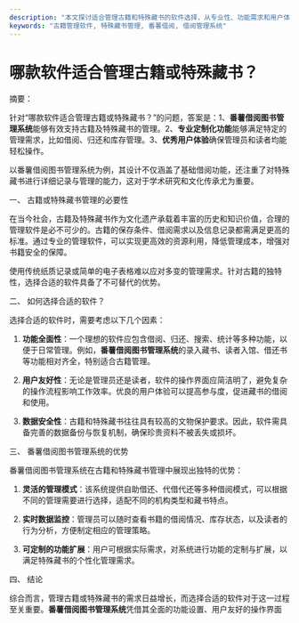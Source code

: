 ```yaml
---
description: "本文探讨适合管理古籍和特殊藏书的软件选择，从专业性、功能需求和用户体验等方面进行分析。"
keywords: "古籍管理软件, 特殊藏书管理, 番薯借阅, 借阅管理系统"
---
```

# 哪款软件适合管理古籍或特殊藏书？

摘要：

针对“哪款软件适合管理古籍或特殊藏书？”的问题，答案是：1、**番薯借阅图书管理系统**能够有效支持古籍及特殊藏书的管理。2、**专业定制化功能**能够满足特定的管理需求，比如借阅、归还和库存管理。3、**优秀用户体验**确保管理员和读者均能轻松操作。  

以番薯借阅图书管理系统为例，其设计不仅涵盖了基础借阅功能，还注重了对特殊藏书进行详细记录与管理的能力，这对于学术研究和文化传承尤为重要。

一、 古籍或特殊藏书管理的必要性

在当今社会，古籍及特殊藏书作为文化遗产承载着丰富的历史和知识价值，合理的管理软件是必不可少的。古籍的保存条件、借阅需求以及信息记录都需满足更高的标准。通过专业的管理软件，可以实现更高效的资源利用，降低管理成本，增强对书籍安全的保障。

使用传统纸质记录或简单的电子表格难以应对多变的管理需求。针对古籍的独特性，选择合适的软件具备了不可替代的优势。

二、 如何选择合适的软件？

选择合适的软件时，需要考虑以下几个因素：

1. **功能全面性**：一个理想的软件应包含借阅、归还、搜索、统计等多种功能，以便于日常管理。例如，**番薯借阅图书管理系统**的录入藏书、读者入馆、借还书等功能相对齐全，特别适合古籍管理。

2. **用户友好性**：无论是管理员还是读者，软件的操作界面应简洁明了，避免复杂的操作流程影响工作效率。优良的用户体验可以提高参与度，促进藏书的借阅和使用。

3. **数据安全性**：古籍和特殊藏书往往具有较高的文物保护要求。因此，软件需具备完善的数据备份与恢复机制，确保珍贵资料不被丢失或损坏。

三、 番薯借阅图书管理系统的优势

番薯借阅图书管理系统在古籍和特殊藏书管理中展现出独特的优势：

1. **灵活的管理模式**：该系统提供自助借还、代借代还等多种借阅模式，可以根据不同的管理需要进行选择，适配不同的机构类型和藏书特点。

2. **实时数据监控**：管理员可以随时查看书籍的借阅情况、库存状态，以及读者的行为分析，方便制定相应的管理策略。

3. **可定制的功能扩展**：用户可根据实际需求，对系统进行功能的定制与扩展，以满足特殊藏书的个性化管理需求。

四、 结论

综合而言，管理古籍或特殊藏书的需求日益增长，而选择合适的软件对于这一过程至关重要。**番薯借阅图书管理系统**凭借其全面的功能设置、用户友好的操作界面
